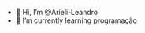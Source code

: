 - 👋 Hi, I’m @Arieli-Leandro
- 🌱 I’m currently learning programação  
<!---
Arieli-Leandro/Arieli-Leandro is a ✨ special ✨ repository because its `README.md` (this file) appears on your GitHub profile.
You can click the Preview link to take a look at your changes.
--->
